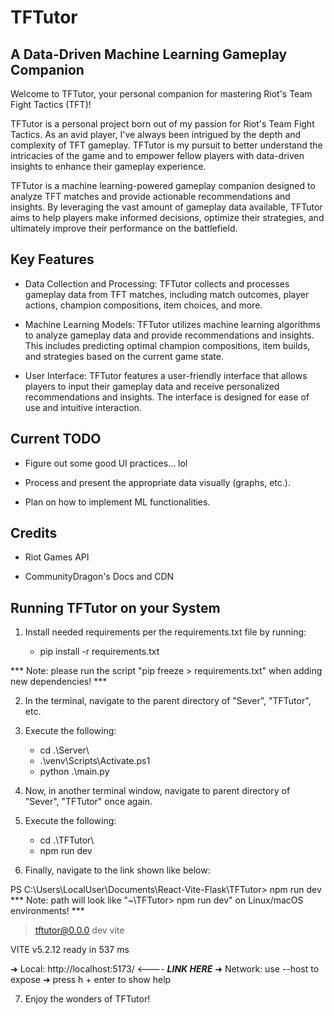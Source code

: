 # TFTutor

## A Data-Driven Machine Learning Gameplay Companion

Welcome to TFTutor, your personal companion for mastering Riot's Team Fight Tactics (TFT)!

TFTutor is a personal project born out of my passion for Riot's Team Fight Tactics. As an avid player, I've always been intrigued by the depth and complexity of TFT gameplay. TFTutor is my pursuit to better understand the intricacies of the game and to empower fellow players with data-driven insights to enhance their gameplay experience.

TFTutor is a machine learning-powered gameplay companion designed to analyze TFT matches and provide actionable recommendations and insights. By leveraging the vast amount of gameplay data available, TFTutor aims to help players make informed decisions, optimize their strategies, and ultimately improve their performance on the battlefield.

## Key Features

- Data Collection and Processing: TFTutor collects and processes gameplay data from TFT matches, including match outcomes, player actions, champion compositions, item choices, and more.

- Machine Learning Models: TFTutor utilizes machine learning algorithms to analyze gameplay data and provide recommendations and insights. This includes predicting optimal champion compositions, item builds, and strategies based on the current game state.

- User Interface: TFTutor features a user-friendly interface that allows players to input their gameplay data and receive personalized recommendations and insights. The interface is designed for ease of use and intuitive interaction.

## Current TODO

- Figure out some good UI practices... lol

- Process and present the appropriate data visually (graphs, etc.). 

- Plan on how to implement ML functionalities.

## Credits

- Riot Games API

- CommunityDragon's Docs and CDN

## Running TFTutor on your System

1. Install needed requirements per the requirements.txt file by running:

    - pip install -r requirements.txt

*** Note: please run the script "pip freeze > requirements.txt" when adding new dependencies! ***

2. In the terminal, navigate to the parent directory of "Sever", "TFTutor", etc.

3. Execute the following:

    - cd .\Server\
    - .\venv\Scripts\Activate.ps1
    - python .\main.py

4. Now, in another terminal window, navigate to parent directory of "Sever", "TFTutor" once again.

5. Execute the following: 

    - cd .\TFTutor\
    - npm run dev

6. Finally, navigate to the link shown like below:

PS C:\Users\LocalUser\Documents\React-Vite-Flask\TFTutor> npm run dev
*** Note: path will look like "~\TFTutor> npm run dev" on Linux/macOS environments! ***

> tftutor@0.0.0 dev
> vite


  VITE v5.2.12  ready in 537 ms

  ➜  Local:   http://localhost:5173/ <---- ***LINK HERE***
  ➜  Network: use --host to expose
  ➜  press h + enter to show help

7. Enjoy the wonders of TFTutor!



